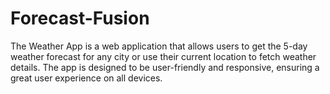 # Forecast-Fusion
The Weather App is a web application that allows users to get the 5-day weather forecast for any city or use their current location to fetch weather details. The app is designed to be user-friendly and responsive, ensuring a great user experience on all devices.
